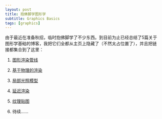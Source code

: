 ```yaml
---
layout: post
title: 抱佛脚学图形学
subtitle: Graphics Basics
tags: [graphics]
---
```



由于最近在准备秋招，临时抱佛脚学了不少东西。到目前为止已经总结了5篇关于图形学基础的博客，我把它们全都从主页上隐藏了（不然太占位置了），并且把链接都集合到了这里：

1. [图形渲染管线](https://jyyyjyyyj.github.io/2022-09-03-pipeline1/)

2. [基于物理的渲染](https://jyyyjyyyj.github.io/2022-09-07-pbr/)

3. [局部光照模型](https://jyyyjyyyj.github.io/2022-09-09-local_illumination/)

4. [延迟渲染](https://jyyyjyyyj.github.io/2022-09-13-deferred_shading/)

5. [纹理贴图](https://jyyyjyyyj.github.io/2022-09-17-texture/) 

6. 待续……
